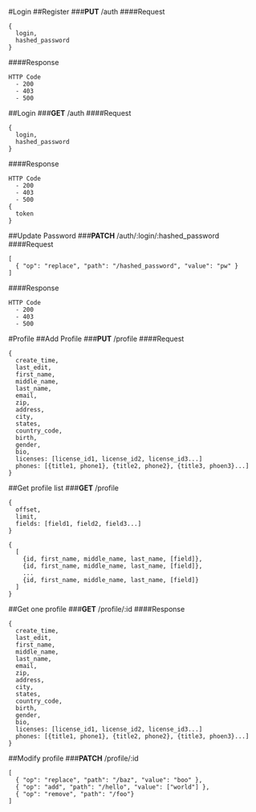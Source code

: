 #Login
##Register
###**PUT** /auth
####Request
```
{
  login,
  hashed_password
}
```

####Response
```
HTTP Code
  - 200
  - 403
  - 500
```

##Login
###**GET** /auth
####Request
```
{
  login,
  hashed_password
}
```

####Response
```
HTTP Code
  - 200
  - 403
  - 500
{
  token
}
```

##Update Password
###**PATCH** /auth/:login/:hashed_password
####Request
```
[
  { "op": "replace", "path": "/hashed_password", "value": "pw" }
]
```

####Response
```
HTTP Code
  - 200
  - 403
  - 500
```


#Profile
##Add Profile
###**PUT** /profile
####Request
```
{
  create_time,
  last_edit,
  first_name,
  middle_name,
  last_name,
  email,
  zip,
  address,
  city,
  states,
  country_code,
  birth,
  gender,
  bio,
  licenses: [license_id1, license_id2, license_id3...]
  phones: [{title1, phone1}, {title2, phone2}, {title3, phoen3}...]
}
```

##Get profile list
###**GET** /profile
```
{
  offset,
  limit,
  fields: [field1, field2, field3...]
}
```


```
{
  [
    {id, first_name, middle_name, last_name, [field]},
    {id, first_name, middle_name, last_name, [field]},
    ...
    {id, first_name, middle_name, last_name, [field]}
  ]
}
```

##Get one profile
###**GET** /profile/:id
####Response
```
{
  create_time,
  last_edit,
  first_name,
  middle_name,
  last_name,
  email,
  zip,
  address,
  city,
  states,
  country_code,
  birth,
  gender,
  bio,
  licenses: [license_id1, license_id2, license_id3...]
  phones: [{title1, phone1}, {title2, phone2}, {title3, phoen3}...]
}
```

##Modify profile
###**PATCH** /profile/:id
```
[
  { "op": "replace", "path": "/baz", "value": "boo" },
  { "op": "add", "path": "/hello", "value": ["world"] },
  { "op": "remove", "path": "/foo"}
]
```


